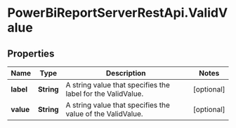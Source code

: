 # PowerBiReportServerRestApi.ValidValue

## Properties
Name | Type | Description | Notes
------------ | ------------- | ------------- | -------------
**label** | **String** | A string value that specifies the label for the ValidValue. | [optional] 
**value** | **String** | A string value that specifies the value of the ValidValue. | [optional] 


